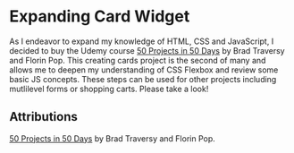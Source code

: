 # Expanding Card Widget

As I endeavor to expand my knowledge of HTML, CSS and JavaScript, I decided to
buy the Udemy course
[50 Projects in 50 Days](https://www.udemy.com/course/50-projects-50-days/learn/lecture/23594652#overview)
by Brad Traversy and Florin Pop. This creating cards project is the second of
many and allows me to deepen my understanding of CSS Flexbox and review some
basic JS concepts. These steps can be used for other projects including
mutlilevel forms or shopping carts. Please take a look!

## Attributions

[50 Projects in 50 Days](https://www.udemy.com/course/50-projects-50-days/learn/lecture/23594652#overview)
by Brad Traversy and Florin Pop.
